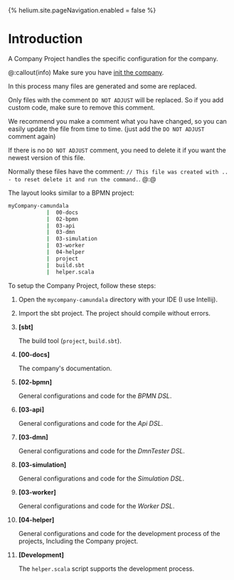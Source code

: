 {%
helium.site.pageNavigation.enabled = false
%}

# Introduction

A Company Project handles the specific configuration for the company.

@:callout(info)
Make sure you have [init the company](../development/initCompany.md).

In this process many files are generated and some are replaced.

Only files with the comment `DO NOT ADJUST` will be replaced.
So if you add custom code, make sure to remove this comment.

We recommend you make a comment what you have changed, 
so you can easily update the file from time to time.
(just add the `DO NOT ADJUST` comment again)

If there is no `DO NOT ADJUST` comment, you need to delete it if you want the newest version of this file.

Normally these files have the comment: `// This file was created with .. - to reset delete it and run the command.`.
@:@

The layout looks similar to a BPMN project:
```bash
myCompany-camundala
            |  00-docs
            |  02-bpmn
            |  03-api
            |  03-dmn
            |  03-simulation
            |  03-worker
            |  04-helper
            |  project
            |  build.sbt
            |  helper.scala

```

To setup the Company Project, follow these steps:

1. Open the `mycompany-camundala` directory with your IDE (I use Intellij).
1. Import the sbt project. The project should compile without errors.
1. **[sbt]**

   The build tool (`project`, `build.sbt`).

1. **[00-docs]**

   The company's documentation.
1. **[02-bpmn]**

   General configurations and code for the _BPMN DSL_.
1. **[03-api]**

   General configurations and code for the _Api DSL_.
1. **[03-dmn]**

   General configurations and code for the _DmnTester DSL_.
1. **[03-simulation]**

   General configurations and code for the _Simulation DSL_.
1. **[03-worker]**

   General configurations and code for the _Worker DSL_.
1. **[04-helper]**

   General configurations and code for the development process of the projects, 
   Including the Company project.

1. **[Development]**

   The `helper.scala` script supports the development process.
